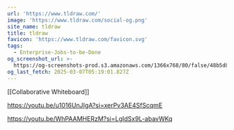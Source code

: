 ```yaml
---
url: 'https://www.tldraw.com/'
image: 'https://www.tldraw.com/social-og.png'
site_name: tldraw
title: tldraw
favicon: 'https://www.tldraw.com/favicon.svg'
tags:
  - Enterprise-Jobs-to-be-Done
og_screenshot_url: >-
  https://og-screenshots-prod.s3.amazonaws.com/1366x768/80/false/48b5d8aa79163370e2f0cf86789d565da602636dbd1a2d1caca5ef04e0b26d44.jpeg
og_last_fetch: 2025-03-07T05:19:01.827Z
---
```

[[Collaborative Whiteboard]]


https://youtu.be/u1016UnJIgA?si=xerPv3AE4SfScqmE

https://youtu.be/WhPAAMHERzM?si=LgIdSx9L-abavWKq
